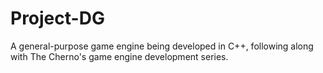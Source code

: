 # Project-DG
A general-purpose game engine being developed in C++, following along with The Cherno's game engine development series.
